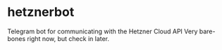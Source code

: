 # hetznerbot
Telegram bot for communicating with the Hetzner Cloud API
Very bare-bones right now, but check in later.
